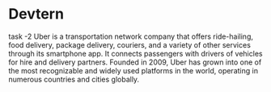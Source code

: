 # Devtern
task -2
Uber is a transportation network company that offers ride-hailing, food delivery, package delivery, couriers, and a variety of other services through its smartphone app. It connects passengers with drivers of vehicles for hire and delivery partners. Founded in 2009, Uber has grown into one of the most recognizable and widely used platforms in the world, operating in numerous countries and cities globally.
